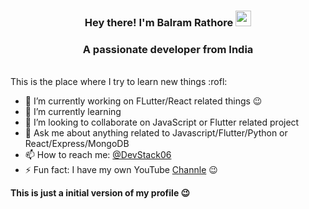 <h3 align="center"> Hey there! I'm Balram Rathore <a href="http://www.youtube.com/c/DevStack"><img src="https://media.giphy.com/media/hvRJCLFzcasrR4ia7z/giphy.gif" width="25px"></a></h1>

<h3 align="center">A passionate developer from India</h3>
<br>
This is the place where I try to learn new things :rofl:

- 🔭 I’m currently working on FLutter/React related things :wink:
- 🌱 I’m currently learning
- 👯 I’m looking to collaborate on JavaScript or Flutter related project
- 💬 Ask me about anything related to Javascript/Flutter/Python or React/Express/MongoDB
- 📫 How to reach me: [@DevStack06](https://twitter.com/DevStack06)
- ⚡ Fun fact: I have my own YouTube [Channle](http://www.youtube.com/c/DevStack) :wink:

**This is just a initial version of my profile :wink:**
